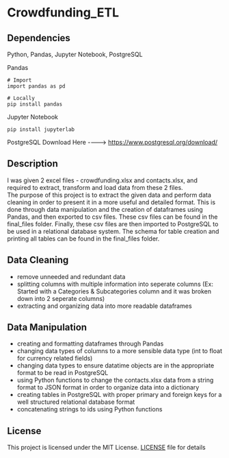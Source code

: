 # Crowdfunding_ETL

Dependencies
-------------
Python, Pandas, Jupyter Notebook, PostgreSQL

Pandas
```
# Import
import pandas as pd

# Locally 
pip install pandas
```

Jupyter Notebook
```
pip install jupyterlab
```

PostgreSQL
Download Here ----> https://www.postgresql.org/download/


Description
-------------
I was given 2 excel files - crowdfunding.xlsx and contacts.xlsx, and required to extract, transform and load data from these 2 files. <br>
The purpose of this project is to extract the given data and perform data cleaning in order to present it in a more useful and detailed format. This is done through data manipulation and the creation of dataframes using Pandas, and then exported to csv files. These csv files can be found in the final_files folder. Finally, these csv files are then imported to PostgreSQL to be used in a relational database system. The schema for table creation and printing all tables can be found in the final_files folder. 

Data Cleaning
-------------
- remove unneeded and redundant data
- splitting columns with multiple information into seperate columns (Ex: Started with a Categories & Subcategories column and it was broken down into 2 seperate columns)
- extracting and organizing data into more readable dataframes

Data Manipulation
------------------
- creating and formatting dataframes through Pandas
- changing data types of columns to a more sensible data type (int to float for currency related fields)
- changing data types to ensure datatime objects are in the appropriate format to be read in PostgreSQL
- using Python functions to change the contacts.xlsx data from a string format to JSON format in order to organize data into a dictionary
- creating tables in PostgreSQL with proper primary and foreign keys for a well structured relational database format
- concatenating strings to ids using Python functions

License
--------
This project is licensed under the MIT License. <a href = "https://github.com/HGrewal13/Crowdfunding_ETL/blob/main/LICENSE">LICENSE</a> file for details
